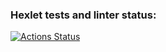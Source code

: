 ### Hexlet tests and linter status:
[![Actions Status](https://github.com/IhorFarforovskyi/frontend-project-lvl1/workflows/hexlet-check/badge.svg)](https://github.com/IhorFarforovskyi/frontend-project-lvl1/actions)